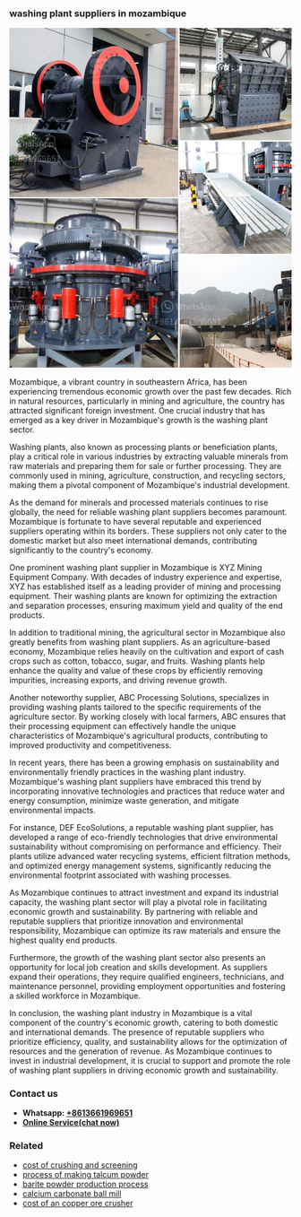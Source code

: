 <h3>washing plant suppliers in mozambique</h3><img src='1704951371.jpg' alt=''><p>Mozambique, a vibrant country in southeastern Africa, has been experiencing tremendous economic growth over the past few decades. Rich in natural resources, particularly in mining and agriculture, the country has attracted significant foreign investment. One crucial industry that has emerged as a key driver in Mozambique's growth is the washing plant sector.</p><p>Washing plants, also known as processing plants or beneficiation plants, play a critical role in various industries by extracting valuable minerals from raw materials and preparing them for sale or further processing. They are commonly used in mining, agriculture, construction, and recycling sectors, making them a pivotal component of Mozambique's industrial development.</p><p>As the demand for minerals and processed materials continues to rise globally, the need for reliable washing plant suppliers becomes paramount. Mozambique is fortunate to have several reputable and experienced suppliers operating within its borders. These suppliers not only cater to the domestic market but also meet international demands, contributing significantly to the country's economy.</p><p>One prominent washing plant supplier in Mozambique is XYZ Mining Equipment Company. With decades of industry experience and expertise, XYZ has established itself as a leading provider of mining and processing equipment. Their washing plants are known for optimizing the extraction and separation processes, ensuring maximum yield and quality of the end products.</p><p>In addition to traditional mining, the agricultural sector in Mozambique also greatly benefits from washing plant suppliers. As an agriculture-based economy, Mozambique relies heavily on the cultivation and export of cash crops such as cotton, tobacco, sugar, and fruits. Washing plants help enhance the quality and value of these crops by efficiently removing impurities, increasing exports, and driving revenue growth.</p><p>Another noteworthy supplier, ABC Processing Solutions, specializes in providing washing plants tailored to the specific requirements of the agriculture sector. By working closely with local farmers, ABC ensures that their processing equipment can effectively handle the unique characteristics of Mozambique's agricultural products, contributing to improved productivity and competitiveness.</p><p>In recent years, there has been a growing emphasis on sustainability and environmentally friendly practices in the washing plant industry. Mozambique's washing plant suppliers have embraced this trend by incorporating innovative technologies and practices that reduce water and energy consumption, minimize waste generation, and mitigate environmental impacts.</p><p>For instance, DEF EcoSolutions, a reputable washing plant supplier, has developed a range of eco-friendly technologies that drive environmental sustainability without compromising on performance and efficiency. Their plants utilize advanced water recycling systems, efficient filtration methods, and optimized energy management systems, significantly reducing the environmental footprint associated with washing processes.</p><p>As Mozambique continues to attract investment and expand its industrial capacity, the washing plant sector will play a pivotal role in facilitating economic growth and sustainability. By partnering with reliable and reputable suppliers that prioritize innovation and environmental responsibility, Mozambique can optimize its raw materials and ensure the highest quality end products.</p><p>Furthermore, the growth of the washing plant sector also presents an opportunity for local job creation and skills development. As suppliers expand their operations, they require qualified engineers, technicians, and maintenance personnel, providing employment opportunities and fostering a skilled workforce in Mozambique.</p><p>In conclusion, the washing plant industry in Mozambique is a vital component of the country's economic growth, catering to both domestic and international demands. The presence of reputable suppliers who prioritize efficiency, quality, and sustainability allows for the optimization of resources and the generation of revenue. As Mozambique continues to invest in industrial development, it is crucial to support and promote the role of washing plant suppliers in driving economic growth and sustainability.</p><h3>Contact us</h3><ul><li><strong>Whatsapp:&nbsp;<a href="https://wa.me/8613661969651">+8613661969651</a></strong></li><li><a href="https://swt.shibang-china.com/?git&amp;zhl&amp;washing plant suppliers in mozambique"><strong>Online Service(chat now)</strong></a></li></ul><h3>Related</h3><ul><li><a href='cost of crushing and screening.md'>cost of crushing and screening</a></li><li><a href='process of making talcum powder.md'>process of making talcum powder</a></li><li><a href='barite powder production process.md'>barite powder production process</a></li><li><a href='calcium carbonate ball mill.md'>calcium carbonate ball mill</a></li><li><a href='cost of an copper ore crusher.md'>cost of an copper ore crusher</a></li></ul>